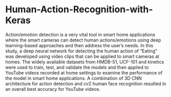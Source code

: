 # Human-Action-Recognition-with-Keras
Action/emotion detection is a very vital tool in smart home applications where the smart cameras can detect human actions/emotions using deep learning-based approaches and then address the user’s needs. 
In this study, a deep neural network for detecting the human action of “Eating” was developed using video clips that can be applied to smart cameras at homes. 
The widely available datasets from HMDB-51, UCF-101 and kinetics were used to train, test, and validate the models and then applied to YouTube videos recorded at home settings to examine the performance of the model in smart home applications.
A combination of 3D CNN architecture for action detection and cv2 human face recognition resulted in an overall best accuracy for YouTube videos. 
